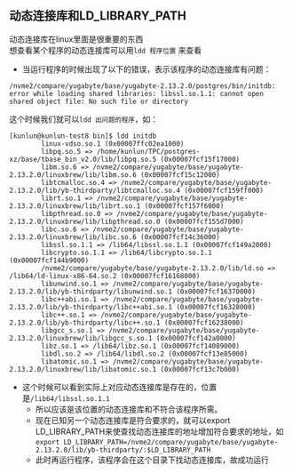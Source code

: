 ## 动态连接库和LD_LIBRARY_PATH
动态连接库在linux里面是很重要的东西  
想查看某个程序的动态连接库可以用`ldd 程序位置` 来查看  
* 当运行程序的时候出现了以下的错误，表示该程序的动态连接库有问题：
```
/nvme2/compare/yugabyte/base/yugabyte-2.13.2.0/postgres/bin/initdb: error while loading shared libraries: libssl.so.1.1: cannot open shared object file: No such file or directory
```
这个时候我们就可以`ldd 出问题的程序`，如：
```
[kunlun@kunlun-test8 bin]$ ldd initdb
        linux-vdso.so.1 (0x00007ffc02ea1000)
        libpq.so.5 => /home/kunlun/TPC/postgres-xz/base/tbase_bin_v2.0/lib/libpq.so.5 (0x00007fcf15f17000)
        libm.so.6 => /nvme2/compare/yugabyte/base/yugabyte-2.13.2.0/linuxbrew/lib/libm.so.6 (0x00007fcf15c12000)
        libtcmalloc.so.4 => /nvme2/compare/yugabyte/base/yugabyte-2.13.2.0/lib/yb-thirdparty/libtcmalloc.so.4 (0x00007fcf159ff000)
        librt.so.1 => /nvme2/compare/yugabyte/base/yugabyte-2.13.2.0/linuxbrew/lib/librt.so.1 (0x00007fcf157f6000)
        libpthread.so.0 => /nvme2/compare/yugabyte/base/yugabyte-2.13.2.0/linuxbrew/lib/libpthread.so.0 (0x00007fcf155d7000)
        libc.so.6 => /nvme2/compare/yugabyte/base/yugabyte-2.13.2.0/linuxbrew/lib/libc.so.6 (0x00007fcf14c36000)
        libssl.so.1.1 => /lib64/libssl.so.1.1 (0x00007fcf149a2000)
        libcrypto.so.1.1 => /lib64/libcrypto.so.1.1 (0x00007fcf144b9000)
        /nvme2/compare/yugabyte/base/yugabyte-2.13.2.0/lib/ld.so => /lib64/ld-linux-x86-64.so.2 (0x00007fcf16168000)
        libunwind.so.1 => /nvme2/compare/yugabyte/base/yugabyte-2.13.2.0/lib/yb-thirdparty/libunwind.so.1 (0x00007fcf16370000)
        libc++abi.so.1 => /nvme2/compare/yugabyte/base/yugabyte-2.13.2.0/lib/yb-thirdparty/libc++abi.so.1 (0x00007fcf16328000)
        libc++.so.1 => /nvme2/compare/yugabyte/base/yugabyte-2.13.2.0/lib/yb-thirdparty/libc++.so.1 (0x00007fcf16238000)
        libgcc_s.so.1 => /nvme2/compare/yugabyte/base/yugabyte-2.13.2.0/linuxbrew/lib/libgcc_s.so.1 (0x00007fcf142a0000)
        libz.so.1 => /lib64/libz.so.1 (0x00007fcf14089000)
        libdl.so.2 => /lib64/libdl.so.2 (0x00007fcf13e85000)
        libatomic.so.1 => /nvme2/compare/yugabyte/base/yugabyte-2.13.2.0/linuxbrew/lib/libatomic.so.1 (0x00007fcf13c7b000)
```
* 这个时候可以看到实际上对应动态连接库是存在的，位置是`/lib64/libssl.so.1.1`
  * 所以应该是该位置的动态连接库和不符合该程序所需。
  * 现在已知另一个动态连接库是符合要求的，就可以export LD_LIBRARY_PATH来使查找动态连接库的地址增加符合要求的地址，如
  `export LD_LIBRARY_PATH=/nvme2/compare/yugabyte/base/yugabyte-2.13.2.0/lib/yb-thirdparty/:$LD_LIBRARY_PATH`
  * 此时再运行程序，该程序会在这个目录下找动态连接库，故成功运行
